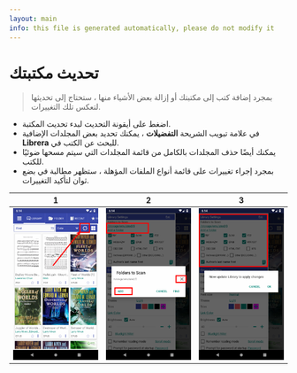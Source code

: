 ```yaml
---
layout: main
info: this file is generated automatically, please do not modify it
---
```


# تحديث مكتبتك
> بمجرد إضافة كتب إلى مكتبتك أو إزالة بعض الأشياء منها ، ستحتاج إلى تحديثها لتعكس تلك التغييرات.
* اضغط على أيقونة التحديث لبدء تحديث المكتبة.
* في علامة تبويب الشريحة **التفضيلات** ، يمكنك تحديد بعض المجلدات الإضافية **Librera** للبحث عن الكتب في.
* يمكنك أيضًا حذف المجلدات بالكامل من قائمة المجلدات التي سيتم مسحها ضوئيًا للكتب.
* بمجرد إجراء تغييرات على قائمة أنواع الملفات المؤهلة ، ستظهر مطالبة في بضع ثوان لتأكيد التغييرات.

|1|2|3|
|-|-|-|
|![](1.png)|![](2.png)|![](3.png)|
